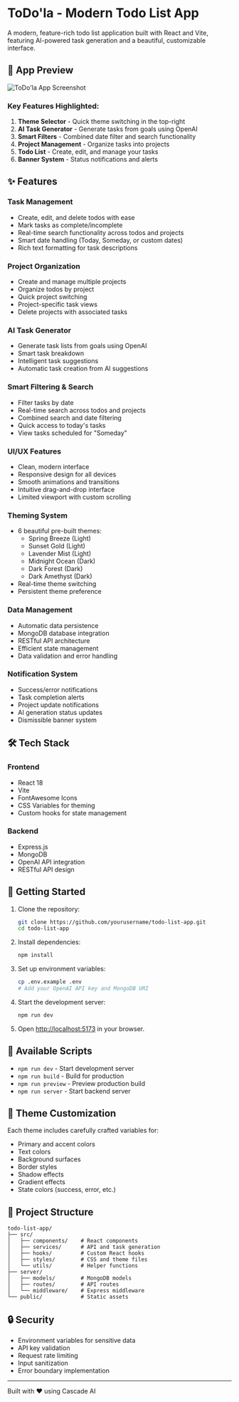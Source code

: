 # ToDo'la - Modern Todo List App

A modern, feature-rich todo list application built with React and Vite, featuring AI-powered task generation and a beautiful, customizable interface.

## 📱 App Preview

![ToDo'la App Screenshot](public/images/app-preview.png)

### Key Features Highlighted:

1. **Theme Selector** - Quick theme switching in the top-right
2. **AI Task Generator** - Generate tasks from goals using OpenAI
3. **Smart Filters** - Combined date filter and search functionality
4. **Project Management** - Organize tasks into projects
5. **Todo List** - Create, edit, and manage your tasks
6. **Banner System** - Status notifications and alerts

## ✨ Features

### Task Management
- Create, edit, and delete todos with ease
- Mark tasks as complete/incomplete
- Real-time search functionality across todos and projects
- Smart date handling (Today, Someday, or custom dates)
- Rich text formatting for task descriptions

### Project Organization
- Create and manage multiple projects
- Organize todos by project
- Quick project switching
- Project-specific task views
- Delete projects with associated tasks

### AI Task Generator
- Generate task lists from goals using OpenAI
- Smart task breakdown
- Intelligent task suggestions
- Automatic task creation from AI suggestions

### Smart Filtering & Search
- Filter tasks by date
- Real-time search across todos and projects
- Combined search and date filtering
- Quick access to today's tasks
- View tasks scheduled for "Someday"

### UI/UX Features
- Clean, modern interface
- Responsive design for all devices
- Smooth animations and transitions
- Intuitive drag-and-drop interface
- Limited viewport with custom scrolling

### Theming System
- 6 beautiful pre-built themes:
  - Spring Breeze (Light)
  - Sunset Gold (Light)
  - Lavender Mist (Light)
  - Midnight Ocean (Dark)
  - Dark Forest (Dark)
  - Dark Amethyst (Dark)
- Real-time theme switching
- Persistent theme preference

### Data Management
- Automatic data persistence
- MongoDB database integration
- RESTful API architecture
- Efficient state management
- Data validation and error handling

### Notification System
- Success/error notifications
- Task completion alerts
- Project update notifications
- AI generation status updates
- Dismissible banner system

## 🛠 Tech Stack

### Frontend
- React 18
- Vite
- FontAwesome Icons
- CSS Variables for theming
- Custom hooks for state management

### Backend
- Express.js
- MongoDB
- OpenAI API integration
- RESTful API design

## 🚀 Getting Started

1. Clone the repository:
   ```bash
   git clone https://github.com/yourusername/todo-list-app.git
   cd todo-list-app
   ```

2. Install dependencies:
   ```bash
   npm install
   ```

3. Set up environment variables:
   ```bash
   cp .env.example .env
   # Add your OpenAI API key and MongoDB URI
   ```

4. Start the development server:
   ```bash
   npm run dev
   ```

5. Open [http://localhost:5173](http://localhost:5173) in your browser.

## 📜 Available Scripts

- `npm run dev` - Start development server
- `npm run build` - Build for production
- `npm run preview` - Preview production build
- `npm run server` - Start backend server

## 🎨 Theme Customization

Each theme includes carefully crafted variables for:
- Primary and accent colors
- Text colors
- Background surfaces
- Border styles
- Shadow effects
- Gradient effects
- State colors (success, error, etc.)

## 📁 Project Structure

```
todo-list-app/
├── src/
│   ├── components/    # React components
│   ├── services/      # API and task generation
│   ├── hooks/         # Custom React hooks
│   ├── styles/        # CSS and theme files
│   └── utils/         # Helper functions
├── server/
│   ├── models/        # MongoDB models
│   ├── routes/        # API routes
│   └── middleware/    # Express middleware
└── public/            # Static assets
```

## 🔒 Security

- Environment variables for sensitive data
- API key validation
- Request rate limiting
- Input sanitization
- Error boundary implementation

---

Built with ❤️ using Cascade AI
